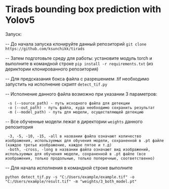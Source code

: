 # Tirads bounding box prediction with Yolov5

Запуск:

-- До начала запуска клонируйте данный репозиторий `git clone https://github.com/ksunchikk/tirads`

-- Затем подготовьте среду для работы: установите модуль torch и выполните в командной строке `pip install -r requirements.txt` (из дериктории клонированного репозитория)

-- Для предсказания бокса файла с разрешением .tif необходимо запустить на исполнение скрипт `detect_tif.py`

-- Исполнение данного файла возможно при указании 3 параметров:



     -s (--source_path) - путь исходного файла для детекции
     -o (--out_path) - путь файла, куда необходимо сохранить результат
     -m (--model_path) - путь для модели, осуществляющей детекцию
     
 -- Все обученные модели лежат в директории `weights` данного репозитория



     -3, -5, -10, -15, -all в названии файла означают количество изображения, используемых для обучения модели, сохраненной в .pt файле (каждое третье изображение, каждое пятое и т.д)
     -both, -cross, -long в названии файла означают вид изображений, используемых для обучения модели, сохраненной в .pt файле (все изображения, только продольные, только поперечные, соответственно)
  -- Для начала исполнения в командной строке выполните 
  
    python detect_tif.py -s "C:/Users/example/example.tif" -o "C:/Users/example/result.tif" -m "weights/3_both_model.pt" 
     
     
     
